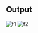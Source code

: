 ## Output

![f1](https://github.com/PrajjwalV27/Gym-Page-Frontend/assets/94838404/4560c8d1-e87b-4ffd-b81c-266170ef7a12)
![f2](https://github.com/PrajjwalV27/Gym-Page-Frontend/assets/94838404/ea39a815-2ab8-45cc-acb3-009ecc5e54da)

